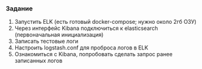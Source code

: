 ### Задание

1) Запустить ELK (есть готовый docker-compose; нужно около 2гб ОЗУ)
2) Через интерфейс Kibana подключиться к elasticsearch (первоначальная инициализация)
3) Записать тестовые логи
4) Настроить logstash.conf для проброса логов в ELK
5) Ознакомиться с Kibana, попробовать сделать запрос ранее записанных логов
